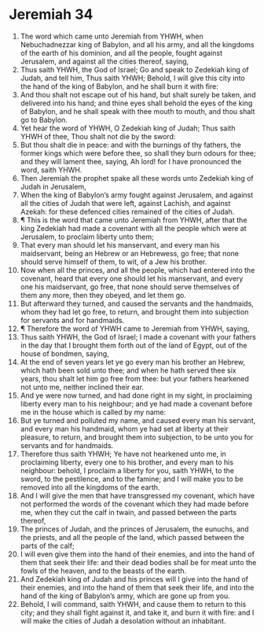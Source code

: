 ﻿# Jeremiah 34
1. The word which came unto Jeremiah from YHWH, when Nebuchadnezzar king of Babylon, and all his army, and all the kingdoms of the earth of his dominion, and all the people, fought against Jerusalem, and against all the cities thereof, saying, 
2. Thus saith YHWH, the God of Israel; Go and speak to Zedekiah king of Judah, and tell him, Thus saith YHWH; Behold, I will give this city into the hand of the king of Babylon, and he shall burn it with fire: 
3. And thou shalt not escape out of his hand, but shalt surely be taken, and delivered into his hand; and thine eyes shall behold the eyes of the king of Babylon, and he shall speak with thee mouth to mouth, and thou shalt go to Babylon. 
4. Yet hear the word of YHWH, O Zedekiah king of Judah; Thus saith YHWH of thee, Thou shalt not die by the sword: 
5. But thou shalt die in peace: and with the burnings of thy fathers, the former kings which were before thee, so shall they burn odours for thee; and they will lament thee, saying, Ah lord! for I have pronounced the word, saith YHWH. 
6. Then Jeremiah the prophet spake all these words unto Zedekiah king of Judah in Jerusalem, 
7. When the king of Babylon’s army fought against Jerusalem, and against all the cities of Judah that were left, against Lachish, and against Azekah: for these defenced cities remained of the cities of Judah. 
8. ¶ This is the word that came unto Jeremiah from YHWH, after that the king Zedekiah had made a covenant with all the people which were at Jerusalem, to proclaim liberty unto them; 
9. That every man should let his manservant, and every man his maidservant, being an Hebrew or an Hebrewess, go free; that none should serve himself of them, to wit, of a Jew his brother. 
10. Now when all the princes, and all the people, which had entered into the covenant, heard that every one should let his manservant, and every one his maidservant, go free, that none should serve themselves of them any more, then they obeyed, and let them go. 
11. But afterward they turned, and caused the servants and the handmaids, whom they had let go free, to return, and brought them into subjection for servants and for handmaids. 
12. ¶ Therefore the word of YHWH came to Jeremiah from YHWH, saying, 
13. Thus saith YHWH, the God of Israel; I made a covenant with your fathers in the day that I brought them forth out of the land of Egypt, out of the house of bondmen, saying, 
14. At the end of seven years let ye go every man his brother an Hebrew, which hath been sold unto thee; and when he hath served thee six years, thou shalt let him go free from thee: but your fathers hearkened not unto me, neither inclined their ear. 
15. And ye were now turned, and had done right in my sight, in proclaiming liberty every man to his neighbour; and ye had made a covenant before me in the house which is called by my name: 
16. But ye turned and polluted my name, and caused every man his servant, and every man his handmaid, whom ye had set at liberty at their pleasure, to return, and brought them into subjection, to be unto you for servants and for handmaids. 
17. Therefore thus saith YHWH; Ye have not hearkened unto me, in proclaiming liberty, every one to his brother, and every man to his neighbour: behold, I proclaim a liberty for you, saith YHWH, to the sword, to the pestilence, and to the famine; and I will make you to be removed into all the kingdoms of the earth. 
18. And I will give the men that have transgressed my covenant, which have not performed the words of the covenant which they had made before me, when they cut the calf in twain, and passed between the parts thereof, 
19. The princes of Judah, and the princes of Jerusalem, the eunuchs, and the priests, and all the people of the land, which passed between the parts of the calf; 
20. I will even give them into the hand of their enemies, and into the hand of them that seek their life: and their dead bodies shall be for meat unto the fowls of the heaven, and to the beasts of the earth. 
21. And Zedekiah king of Judah and his princes will I give into the hand of their enemies, and into the hand of them that seek their life, and into the hand of the king of Babylon’s army, which are gone up from you. 
22. Behold, I will command, saith YHWH, and cause them to return to this city; and they shall fight against it, and take it, and burn it with fire: and I will make the cities of Judah a desolation without an inhabitant. 
